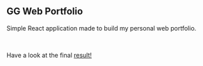 ## GG Web Portfolio

Simple React application made to build my personal web portfolio.

<br/>

Have a look at the final [result!](https://gabrieleghisleni.github.io/GG-website/#/home)